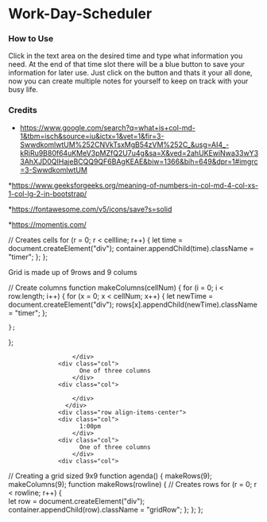 # Work-Day-Scheduler







### How to Use
Click in the text area on the desired time and type what information you need.  At the end of that time slot there will be a blue button to save your information for later use.  Just click on the button and thats it your all done, now you can create multiple notes for yourself to keep on track with your busy life. 


### Credits
* https://www.google.com/search?q=what+is+col-md-1&tbm=isch&source=iu&ictx=1&vet=1&fir=3-SwwdkomlwtUM%252CNVkTsxMgB54zVM%252C_&usg=AI4_-kRjRu9B80f64uKMeV3pMZfQ2U7u4g&sa=X&ved=2ahUKEwiNwa33wY33AhXJD0QIHajeBCQQ9QF6BAgKEAE&biw=1366&bih=649&dpr=1#imgrc=3-SwwdkomlwtUM

*https://www.geeksforgeeks.org/meaning-of-numbers-in-col-md-4-col-xs-1-col-lg-2-in-bootstrap/

*https://fontawesome.com/v5/icons/save?s=solid

*https://momentjs.com/







   // Creates cells
     for (r = 0; r < cellline; r++) {
     let time = document.createElement("div");
     container.appendChild(time).className = "timer";
    };
 };

Grid is made up of 9rows and 9 colums

// Create columns
function makeColumns(cellNum) {
    for (i = 0; i < row.length; i++) {
        for (x = 0; x < cellNum; x++) {
            let newTime = document.createElement("div");
            rows[x].appendChild(newTime).className = "timer";
        };

    };
};





                      </div>
                  <div class="col">
                        One of three columns
                      </div>
                  <div class="col">
                       
                      </div>
                    </div>
                  <div class="row align-items-center">
                  <div class="col">
                        1:00pm
                      </div>
                  <div class="col">
                        One of three columns
                      </div>
                  <div class="col">






// Creating a grid sized 9x9
function agenda() {
    makeRows(9);
    makeColumns(9);
function makeRows(rowline) {
    // Creates rows
       for (r = 0; r < rowline; r++) {      
       let row = document.createElement("div");
       container.appendChild(row).className = "gridRow";
      };
  };
}; 


